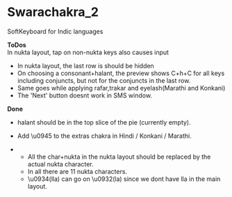 Swarachakra_2
=============

SoftKeyboard for Indic languages


<b>ToDos</b>
<br/>
In nukta layout, tap on non-nukta keys also causes input
* In nukta layout, the last row is should be hidden
* On choosing a consonant+halant, the preview shows C+h+C for all keys including conjuncts, but not for the conjuncts in the last row.
* Same goes while applying rafar,trakar and eyelash(Marathi and Konkani)
* The 'Next' button doesnt work in SMS window.


<b>Done</b>
* halant should be in the top slice of the pie (currently empty).

* Add \u0945 to the extras chakra in Hindi / Konkani / Marathi.
* * All the char+nukta in the nukta layout should be replaced by the actual nukta character.
  * In all there are 11 nukta characters.
  * \u0934(lla) can go on \u0932(la) since we dont have lla in the main layout.
